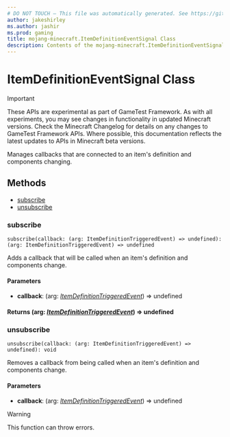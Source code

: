 ```yaml
---
# DO NOT TOUCH — This file was automatically generated. See https://github.com/Mojang/MinecraftScriptingApiDocsGenerator to modify descriptions, examples, etc.
author: jakeshirley
ms.author: jashir
ms.prod: gaming
title: mojang-minecraft.ItemDefinitionEventSignal Class
description: Contents of the mojang-minecraft.ItemDefinitionEventSignal class.
---
```

# ItemDefinitionEventSignal Class
>[!IMPORTANT]
>These APIs are experimental as part of GameTest Framework. As with all experiments, you may see changes in functionality in updated Minecraft versions. Check the Minecraft Changelog for details on any changes to GameTest Framework APIs. Where possible, this documentation reflects the latest updates to APIs in Minecraft beta versions.

Manages callbacks that are connected to an item's definition and components changing.


## Methods
- [subscribe](#subscribe)
- [unsubscribe](#unsubscribe)
  
### **subscribe**
`
subscribe(callback: (arg: ItemDefinitionTriggeredEvent) => undefined): (arg: ItemDefinitionTriggeredEvent) => undefined
`

Adds a callback that will be called when an item's definition and components change.
#### **Parameters**
- **callback**: (arg: [*ItemDefinitionTriggeredEvent*](ItemDefinitionTriggeredEvent.md)) => undefined

#### **Returns** (arg: [*ItemDefinitionTriggeredEvent*](ItemDefinitionTriggeredEvent.md)) => undefined


### **unsubscribe**
`
unsubscribe(callback: (arg: ItemDefinitionTriggeredEvent) => undefined): void
`

Removes a callback from being called when an item's definition and components change.
#### **Parameters**
- **callback**: (arg: [*ItemDefinitionTriggeredEvent*](ItemDefinitionTriggeredEvent.md)) => undefined


> [!WARNING]
> This function can throw errors.


